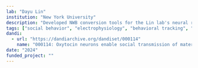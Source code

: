 ```yaml
---
lab: "Dayu Lin"
institution: "New York University"
description: "Developed NWB conversion tools for the Lin lab's neural recording datasets focused on social behavior and maternal care. The datasets include synchronized behavioral monitoring and neural recordings from the hypothalamic paraventricular nucleus (PVN), particularly examining oxytocin neurons during maternal behavior transmission between experienced mothers and virgin mice."
tags: ["social behavior", "electrophysiology", "behavioral tracking", "neural computation"]
dandi:
  - url: "https://dandiarchive.org/dandiset/000114"
    name: "000114: Oxytocin neurons enable social transmission of maternal behaviour"
date: "2024"
funded_project: ""
---
```

